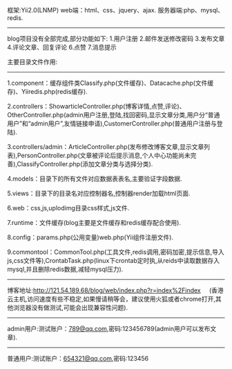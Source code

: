 框架:Yii2.0(LNMP) web端：html、css、jquery、ajax. 服务器端:php、mysql、redis.
*********************************************************************
blog项目没有全部完成,部分功能如下: 1.用户注册 2.邮件发送修改密码 3.发布文章 4.评论文章、回复评论 6.点赞 7.消息提示

主要目录文件作用: 
*********************************************************************
1.component：缓存组件类Classify.php(文件缓存)、Datacache.php(文件缓存)、Yiiredis.php(redis缓存).

2.controllers：ShowarticleController.php(博客详情,点赞,评论)、OtherController.php(admin用户注册,登陆,找回密码,显示文章分类,用户分“普通用户”和“admin用户”,友情链接申请),CustomerController.php(普通用户注册与登陆).

3.controllers/admin：ArticleController.php(发布修改博客文章,显示文章列表),PersonController.php(文章被评论后提示消息,个人中心功能尚未完善),ClassifyController.php(添加文章分类与选择分类).

4.models：目录下的所有文件对应数据表表名,主要验证字段数据.

5.views：目录下的目录名对应控制器名,控制器render加载html页面.

6.web：css,js,uplodimg目录css样式,js文件.

7.runtime：文件缓存(blog主要是文件缓存和redis缓存配合使用).

8.config：params.php(公用变量)web.php(Yii组件注册文件).

9.commontool：CommonTool.php(工具文件,redis调用,密码加密,提示信息,导入js,css文件等),CrontabTask.php(linux下crontab定时执,从reids中读取数据存入mysql,并且删除redis数据,减轻mysql压力).
*********************************************************************
博客地址:http://121.54.189.68/blog/web/index.php?r=index%2Findex     (香港云主机,访问速度有些不稳定,如果慢请稍等会，建议使用火狐或者chrome打开,其他浏览器没有做测试,可能会出现兼容性问题).
*********************************************************************
admin用户:测试账户：789@qq.com,密码:123456789(admin用户可以发布文章).
*********************************************************************
普通用户:测试账户：654321@qq.com,密码:123456
